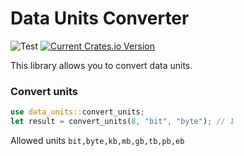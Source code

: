 # Data Units Converter
![Test](https://github.com/encoderuz/data_units/actions/workflows/data_units.yml/badge.svg)
[![Current Crates.io Version](https://img.shields.io/crates/v/data_units.svg)](https://crates.io/crates/data_units)

This library allows you to convert data units. 
### Convert units
```rust
use data_units::convert_units;
let result = convert_units(8, "bit", "byte"); // 1
```

Allowed units
```bit,byte,kb,mb,gb,tb,pb,eb```
